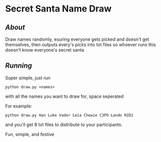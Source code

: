# Secret Santa Name Draw

## *About*
Draw names randomly, esuring everyone gets picked and doesn't get
themselves, then outputs every's picks into txt files so whoever runs
this doesn't know everyone's secret santa

## *Running*
Super simple, just run

`python draw.py <names>`

with all the names you want to draw for, space seperated

For example:

`python draw.py Han Luke Vader Leia Chewie C3PO Lando R2D2`

and you'll get 8 txt files to distribute to your participants.

Fun, simple, and festive
